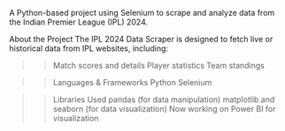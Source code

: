 A Python-based project using Selenium to scrape and analyze data from the Indian Premier League (IPL) 2024.

About the Project
The IPL 2024 Data Scraper is designed to fetch live or historical data from IPL websites, including:

>> Match scores and details
Player statistics
Team standings

>> Languages & Frameworks
Python
Selenium

>> Libraries Used
pandas (for data manipulation)
matplotlib and seaborn (for data visualization) Now working on Power BI for visualization
